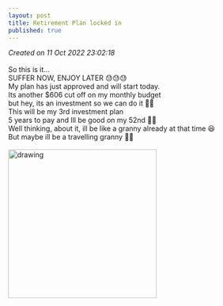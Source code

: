 ```yaml
---
layout: post
title: Retirement Plan locked in
published: true
---
```

_Created on 11 Oct 2022 23:02:18_
<br>
<br>
So this is it...
<br>
SUFFER NOW, ENJOY LATER 😓😓😓
<br>
My plan has just approved and will start today.
<br>
Its another $606 cut off on my monthly budget
<br>
but hey, its an investment so we can do it 💪🏻
<br>
This will be my 3rd investment plan 
<br>
5 years to pay and Ill be good on my 52nd 👵🏼
<br>
Well thinking, about it, ill be like a granny already at that time 😆
<br>
But maybe ill be a travelling granny 🎒😎
<br>
<br>
<img src="https://drive.google.com/uc?export=view&id=1y2yR968Aws40U1yY8KHu6TgvDMbgTloC" alt="drawing" width="300"/>

